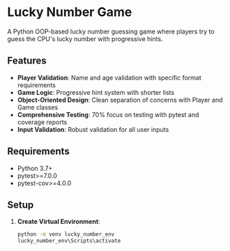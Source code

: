 # Lucky Number Game

A Python OOP-based lucky number guessing game where players try to guess the CPU's lucky number with progressive hints.

## Features

- **Player Validation**: Name and age validation with specific format requirements
- **Game Logic**: Progressive hint system with shorter lists
- **Object-Oriented Design**: Clean separation of concerns with Player and Game classes
- **Comprehensive Testing**: 70% focus on testing with pytest and coverage reports
- **Input Validation**: Robust validation for all user inputs

## Requirements

- Python 3.7+
- pytest>=7.0.0
- pytest-cov>=4.0.0

## Setup

1. **Create Virtual Environment**:
   ```bash
   python -m venv lucky_number_env
   lucky_number_env\Scripts\activate
